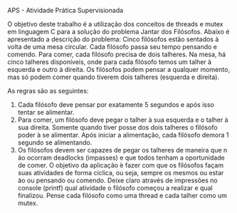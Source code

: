 APS - Atividade Prática Supervisionada

O objetivo deste trabalho é a utilização dos conceitos de threads e mutex em linguagem C para a solução do problema Jantar dos Filósofos. Abaixo é apresentado a descrição do problema:
Cinco filósofos estão sentados à volta de uma mesa circular. Cada filósofo passa seu tempo pensando e comendo. Para comer, cada filósofo precisa de dois talheres. Na mesa, há cinco talheres disponíveis, onde para 
cada filósofo temos um talher à esquerda e outro à direita. Os filósofos podem pensar a qualquer momento, mas só podem comer quando tiverem dois talheres (esquerda e direita).

As regras são as seguintes:
1. Cada filósofo deve pensar por exatamente 5 segundos e após isso tentar se alimentar.
2. Para comer, um filósofo deve pegar o talher à sua esquerda e o talher à sua direita. Somente quando tiver posse dos dois talheres o filósofo poder ́a se alimentar. Após iniciar a alimentação, cada filósofo
demora 1 segundo se alimentando.
3. Os filósofos devem ser capazes de pegar os talheres de maneira que n ̃ao ocorram deadlocks (impasses) e que todos tenham a oportunidade de comer.
O objetivo da aplicação ́e fazer com que os filósofos façam suas atividades de forma cíclica, ou seja, sempre os mesmos ou estar ̃ao ou pensando ou comendo.
Deixe claro através de impressões no console (printf) qual atividade o filósofo começou a realizar e qual finalizou. Pense cada filósofo como uma thread e cada talher como um mutex.
